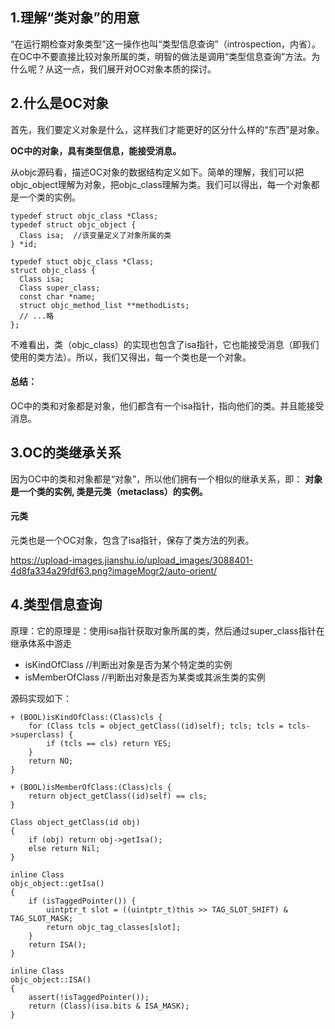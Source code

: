 ## 1.理解“类对象”的用意
“在运行期检查对象类型”这一操作也叫“类型信息查询”（introspection，内省）。在OC中不要直接比较对象所属的类，明智的做法是调用“类型信息查询”方法。为什么呢？从这一点，我们展开对OC对象本质的探讨。

## 2.什么是OC对象

首先，我们要定义对象是什么，这样我们才能更好的区分什么样的“东西”是对象。

**OC中的对象，具有类型信息，能接受消息。**

从objc源码看，描述OC对象的数据结构定义如下。简单的理解，我们可以把objc_object理解为对象，把objc_class理解为类。我们可以得出，每一个对象都是一个类的实例。

```
typedef struct objc_class *Class;
typedef struct objc_object {
  Class isa;  //该变量定义了对象所属的类
} *id;

typedef stuct objc_class *Class;
struct objc_class {
  Class isa;
  Class super_class;
  const char *name;
  struct objc_method_list **methodLists;
  // ...略
};
```
不难看出，类（objc_class）的实现也包含了isa指针，它也能接受消息（即我们使用的类方法）。所以，我们又得出，每一个类也是一个对象。

#### 总结：
OC中的类和对象都是对象，他们都含有一个isa指针，指向他们的类。并且能接受消息。

## 3.OC的类继承关系
因为OC中的类和对象都是“对象”，所以他们拥有一个相似的继承关系，即：
**对象是一个类的实例, 类是元类（metaclass）的实例。**

#### 元类
元类也是一个OC对象，包含了isa指针，保存了类方法的列表。

https://upload-images.jianshu.io/upload_images/3088401-4d8fa334a29fdf63.png?imageMogr2/auto-orient/


## 4.类型信息查询

原理：它的原理是：使用isa指针获取对象所属的类，然后通过super_class指针在继承体系中游走

- isKindOfClass //判断出对象是否为某个特定类的实例
- isMemberOfClass //判断出对象是否为某类或其派生类的实例

源码实现如下：
```
+ (BOOL)isKindOfClass:(Class)cls {
    for (Class tcls = object_getClass((id)self); tcls; tcls = tcls->superclass) {
        if (tcls == cls) return YES;
    }
    return NO;
}

+ (BOOL)isMemberOfClass:(Class)cls {
    return object_getClass((id)self) == cls;
}

Class object_getClass(id obj)
{
    if (obj) return obj->getIsa();
    else return Nil;
}

inline Class 
objc_object::getIsa() 
{
    if (isTaggedPointer()) {
        uintptr_t slot = ((uintptr_t)this >> TAG_SLOT_SHIFT) & TAG_SLOT_MASK;
        return objc_tag_classes[slot];
    }
    return ISA();
}

inline Class 
objc_object::ISA() 
{
    assert(!isTaggedPointer()); 
    return (Class)(isa.bits & ISA_MASK);
}
```

 
